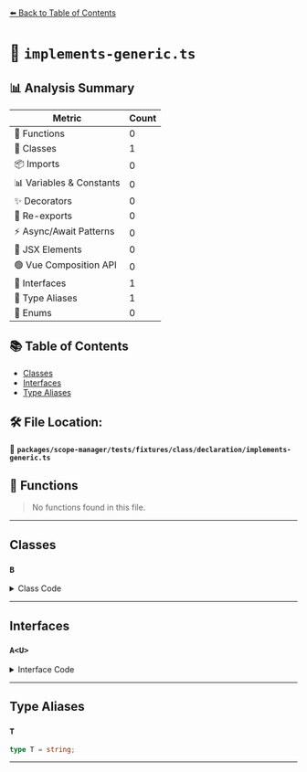 [⬅️ Back to Table of Contents](../../../../../../index.md)

# 📄 `implements-generic.ts`

## 📊 Analysis Summary

| Metric | Count |
|--------|-------|
| 🔧 Functions | 0 |
| 🧱 Classes | 1 |
| 📦 Imports | 0 |
| 📊 Variables & Constants | 0 |
| ✨ Decorators | 0 |
| 🔄 Re-exports | 0 |
| ⚡ Async/Await Patterns | 0 |
| 💠 JSX Elements | 0 |
| 🟢 Vue Composition API | 0 |
| 📐 Interfaces | 1 |
| 📑 Type Aliases | 1 |
| 🎯 Enums | 0 |

## 📚 Table of Contents

- [Classes](#classes)
- [Interfaces](#interfaces)
- [Type Aliases](#type-aliases)

## 🛠️ File Location:
📂 **`packages/scope-manager/tests/fixtures/class/declaration/implements-generic.ts`**

## 🔧 Functions

> No functions found in this file.


---

## Classes

### `B`

<details><summary>Class Code</summary>

```ts
class B implements A<T> {}
```
</details>


---

## Interfaces

### `A<U>`

<details><summary>Interface Code</summary>

```ts
interface A<U> {}
```
</details>


---

## Type Aliases

### `T`

```ts
type T = string;
```


---